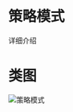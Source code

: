 # 策略模式
详细介绍
# 类图
![策略模式](https://github.com/elvinzeng/java-design-pattern-samples/raw/master/strategy/diagrams/strategy.png "strategy")
